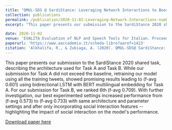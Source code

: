 ```yaml
---
title: "QMUL-SDS @ SardiStance: Leveraging Network Interactions to Boost Performance on Stance Detection using Knowledge Graphs"
collection: publications
permalink: /publication/2020-11-02-Leveraging-Network-Interactions-number-3
excerpt: "This paper presents our submission to the SardiStance 2020 shared task, describing the architecture used for Task A and Task B. While our submission for Task A did not exceed the baseline, retraining our model using all the training tweets, showed promising results leading to (f-avg 0.601) using bidirectional LSTM with BERT multilingual embedding for Task A. For our submission for Task B, we ranked 6th (f-avg 0.709). With further investigation, our best experimented settings increased performance from (f-avg 0.573) to (f-avg 0.733) with same architecture and parameter settings and after only incorporating social interaction features -- highlighting the impact of social interaction on the model's performance."

date: 2020-11-02
venue: 'EVALITA Evaluation of NLP and Speech Tools for Italian. Proceedings of the Seventh Evaluation Campaign of Natural Language Processing and Speech Tools for Italian Final Workshop.'
paperurl: 'https://www.aaccademia.it/scheda-libro?aaref=1423'
citation: 'Alkhalifa, R., & Zubiaga, A. (2020). QMUL-SDS@ SardiStance: Leveraging Network Interactions to Boost Performance on Stance Detection using Knowledge Graphs (short paper). In EVALITA.'
---
```

This paper presents our submission to the SardiStance 2020 shared task, describing the architecture used for Task A and Task B. While our submission for Task A did not exceed the baseline, retraining our model using all the training tweets, showed promising results leading to (f-avg 0.601) using bidirectional LSTM with BERT multilingual embedding for Task A. For our submission for Task B, we ranked 6th (f-avg 0.709). With further investigation, our best experimented settings increased performance from (f-avg 0.573) to (f-avg 0.733) with same architecture and parameter settings and after only incorporating social interaction features -- highlighting the impact of social interaction on the model's performance.

[Download paper here](https://arxiv.org/pdf/2011.01181.pdf)
